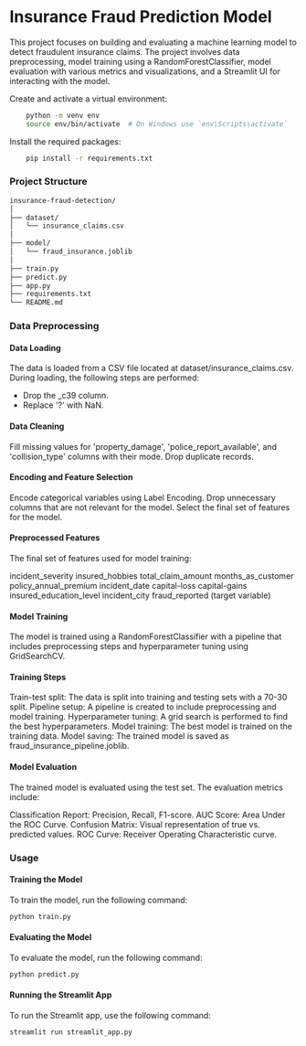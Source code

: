# Insurance Fraud Prediction Model
 
This project focuses on building and evaluating a machine learning model to detect fraudulent insurance claims. 
The project involves data preprocessing, model training using a RandomForestClassifier, model evaluation with 
various metrics and visualizations, and a Streamlit UI for interacting with the model.

Create and activate a virtual environment:

```bash 
    python -m venv env
    source env/bin/activate  # On Windows use `env\Scripts\activate`

```

Install the required packages:

```bash
    pip install -r requirements.txt
```

### Project Structure
```bash
insurance-fraud-detection/
│
├── dataset/
│   └── insurance_claims.csv
│
├── model/
│   └── fraud_insurance.joblib
│
├── train.py
├── predict.py
├── app.py
├── requirements.txt
└── README.md
```


### Data Preprocessing
#### Data Loading
The data is loaded from a CSV file located at dataset/insurance_claims.csv. During loading, the following steps are 
performed:

- Drop the _c39 column.
- Replace '?' with NaN.

#### Data Cleaning
Fill missing values for 'property_damage', 'police_report_available', and 'collision_type' columns with their mode.
Drop duplicate records.

#### Encoding and Feature Selection
Encode categorical variables using Label Encoding.
Drop unnecessary columns that are not relevant for the model.
Select the final set of features for the model.

#### Preprocessed Features
The final set of features used for model training:

incident_severity
insured_hobbies
total_claim_amount
months_as_customer
policy_annual_premium
incident_date
capital-loss
capital-gains
insured_education_level
incident_city
fraud_reported (target variable)

####  Model Training
The model is trained using a RandomForestClassifier with a pipeline that includes preprocessing steps and 
hyperparameter tuning using GridSearchCV.

#### Training Steps
Train-test split: The data is split into training and testing sets with a 70-30 split.
Pipeline setup: A pipeline is created to include preprocessing and model training.
Hyperparameter tuning: A grid search is performed to find the best hyperparameters.
Model training: The best model is trained on the training data.
Model saving: The trained model is saved as fraud_insurance_pipeline.joblib.

#### Model Evaluation
The trained model is evaluated using the test set. The evaluation metrics include:

Classification Report: Precision, Recall, F1-score.
AUC Score: Area Under the ROC Curve.
Confusion Matrix: Visual representation of true vs. predicted values.
ROC Curve: Receiver Operating Characteristic curve.


### Usage

#### Training the Model
To train the model, run the following command:

```bash
python train.py
```
#### Evaluating the Model

To evaluate the model, run the following command:

```bash
python predict.py
```
#### Running the Streamlit App
To run the Streamlit app, use the following command:
```bash
streamlit run streamlit_app.py
```

